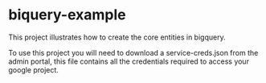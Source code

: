 # biquery-example

This project illustrates how to create the core entities in bigquery.

To use this project you will need to download a service-creds.json from the admin portal, this file contains all the credentials required to access your google project.